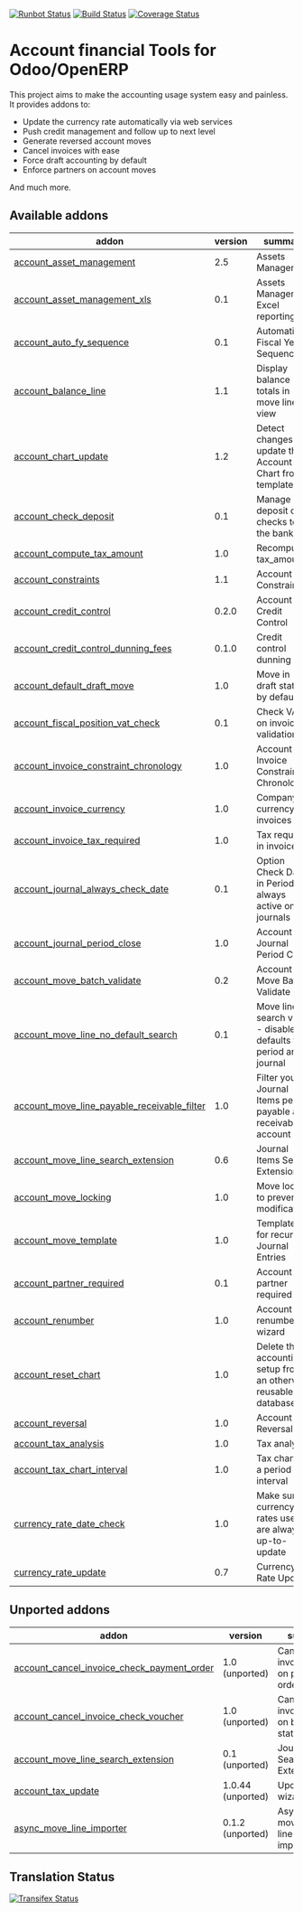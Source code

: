 [![Runbot Status](https://runbot.odoo-community.org/runbot/badge/flat/92/8.0.svg)](https://runbot.odoo-community.org/runbot/repo/github-com-oca-account-financial-tools-92)
[![Build Status](https://travis-ci.org/OCA/account-financial-tools.svg?branch=8.0)](https://travis-ci.org/OCA/account-financial-tools)
[![Coverage Status](https://coveralls.io/repos/OCA/account-financial-tools/badge.png?branch=8.0)](https://coveralls.io/r/OCA/account-financial-tools?branch=8.0)

Account financial Tools for Odoo/OpenERP
========================================

This project aims to make the accounting usage system easy and painless.
It provides addons to:

 - Update the currency rate automatically via web services
 - Push credit management and follow up to next level
 - Generate reversed account moves
 - Cancel invoices with ease
 - Force draft accounting by default
 - Enforce partners on account moves

And much more.

[//]: # (addons)
Available addons
----------------
addon | version | summary
--- | --- | ---
[account_asset_management](account_asset_management/) | 2.5 | Assets Management
[account_asset_management_xls](account_asset_management_xls/) | 0.1 | Assets Management Excel reporting
[account_auto_fy_sequence](account_auto_fy_sequence/) | 0.1 | Automatic Fiscal Year Sequences
[account_balance_line](account_balance_line/) | 1.1 | Display balance totals in move line view
[account_chart_update](account_chart_update/) | 1.2 | Detect changes and update the Account Chart from a template
[account_check_deposit](account_check_deposit/) | 0.1 | Manage deposit of checks to the bank
[account_compute_tax_amount](account_compute_tax_amount/) | 1.0 | Recompute tax_amount
[account_constraints](account_constraints/) | 1.1 | Account Constraints
[account_credit_control](account_credit_control/) | 0.2.0 | Account Credit Control
[account_credit_control_dunning_fees](account_credit_control_dunning_fees/) | 0.1.0 | Credit control dunning fees
[account_default_draft_move](account_default_draft_move/) | 1.0 | Move in draft state by default
[account_fiscal_position_vat_check](account_fiscal_position_vat_check/) | 0.1 | Check VAT on invoice validation
[account_invoice_constraint_chronology](account_invoice_constraint_chronology/) | 1.0 | Account Invoice Constraint Chronology
[account_invoice_currency](account_invoice_currency/) | 1.0 | Company currency in invoices
[account_invoice_tax_required](account_invoice_tax_required/) | 1.0 | Tax required in invoice
[account_journal_always_check_date](account_journal_always_check_date/) | 0.1 | Option Check Date in Period always active on journals
[account_journal_period_close](account_journal_period_close/) | 1.0 | Account Journal Period Close
[account_move_batch_validate](account_move_batch_validate/) | 0.2 | Account Move Batch Validate
[account_move_line_no_default_search](account_move_line_no_default_search/) | 0.1 | Move line search view - disable defaults for period and journal
[account_move_line_payable_receivable_filter](account_move_line_payable_receivable_filter/) | 1.0 | Filter your Journal Items per payable and receivable account
[account_move_line_search_extension](account_move_line_search_extension/) | 0.6 | Journal Items Search Extension
[account_move_locking](account_move_locking/) | 1.0 | Move locked to prevent modification
[account_move_template](account_move_template/) | 1.0 | Templates for recurring Journal Entries
[account_partner_required](account_partner_required/) | 0.1 | Account partner required
[account_renumber](account_renumber/) | 1.0 | Account renumber wizard
[account_reset_chart](account_reset_chart/) | 1.0 | Delete the accounting setup from an otherwise reusable database
[account_reversal](account_reversal/) | 1.0 | Account Reversal
[account_tax_analysis](account_tax_analysis/) | 1.0 | Tax analysis
[account_tax_chart_interval](account_tax_chart_interval/) | 1.0 | Tax chart for a period interval
[currency_rate_date_check](currency_rate_date_check/) | 1.0 | Make sure currency rates used are always up-to-update
[currency_rate_update](currency_rate_update/) | 0.7 | Currency Rate Update

Unported addons
---------------
addon | version | summary
--- | --- | ---
[account_cancel_invoice_check_payment_order](__unported__/account_cancel_invoice_check_payment_order/) | 1.0 (unported) | Cancel invoice, check on payment order
[account_cancel_invoice_check_voucher](__unported__/account_cancel_invoice_check_voucher/) | 1.0 (unported) | Cancel invoice, check on bank statement
[account_move_line_search_extension](__unported__/account_move_line_search_extension/) | 0.1 (unported) | Journal Items Search Extension
[account_tax_update](__unported__/account_tax_update/) | 1.0.44 (unported) | Update tax wizard
[async_move_line_importer](__unported__/async_move_line_importer/) | 0.1.2 (unported) | Asynchronous move/move line CSV importer
[//]: # (end addons)

Translation Status
------------------
[![Transifex Status](https://www.transifex.com/projects/p/OCA-account-financial-tools-8-0/chart/image_png)](https://www.transifex.com/projects/p/OCA-account-financial-tools-8-0)
